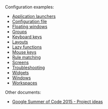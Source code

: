 Configuration examples:

- [Application launchers](/app-launchers)
- [Configuration file](/config)
- [Floating windows](/floating-windows)
- [Groups](/groups)
- [Keyboard keys](/keys)
- [Layouts](/layouts)
- [Lazy functions](/lazy)
- [Mouse keys](/mouse)
- [Rule matching](/rule-matching)
- [Screens](/screens)
- [Troubleshooting](/troubleshooting)
- [Widgets](/widgets)
- [Windows](/windows)
- [Workspaces](/workspaces)

Other documents:

- [Google Summer of Code 2015 - Project ideas](/gsoc-2015-project-ideas.)
